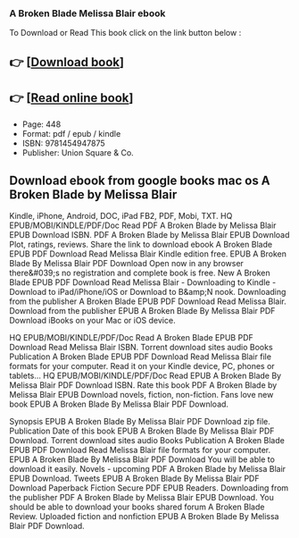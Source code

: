 ### A Broken Blade Melissa Blair ebook

To Download or Read This book click on the link button below :

## 👉  [**[Download book](http://ebooksharez.info/download.php?group=book&from=github.com&id=640834&lnk=1061 "Download book")**]

## 👉  [**[Read online book](http://ebooksharez.info/download.php?group=book&from=github.com&id=640834&lnk=1061 "Read online book")**]


* Page: 448
* Format: pdf / epub / kindle
* ISBN: 9781454947875
* Publisher: Union Square &amp; Co.



## Download ebook from google books mac os A Broken Blade by Melissa Blair


Kindle, iPhone, Android, DOC, iPad FB2, PDF, Mobi, TXT. HQ EPUB/MOBI/KINDLE/PDF/Doc Read PDF A Broken Blade by Melissa Blair EPUB Download ISBN. PDF A Broken Blade by Melissa Blair EPUB Download Plot, ratings, reviews. Share the link to download ebook A Broken Blade EPUB PDF Download Read Melissa Blair Kindle edition free. EPUB A Broken Blade By Melissa Blair PDF Download Open now in any browser there&amp;#039;s no registration and complete book is free. New A Broken Blade EPUB PDF Download Read Melissa Blair - Downloading to Kindle - Download to iPad/iPhone/iOS or Download to B&amp;amp;N nook. Downloading from the publisher A Broken Blade EPUB PDF Download Read Melissa Blair. Download from the publisher EPUB A Broken Blade By Melissa Blair PDF Download iBooks on your Mac or iOS device.

HQ EPUB/MOBI/KINDLE/PDF/Doc Read A Broken Blade EPUB PDF Download Read Melissa Blair ISBN. Torrent download sites audio Books Publication A Broken Blade EPUB PDF Download Read Melissa Blair file formats for your computer. Read it on your Kindle device, PC, phones or tablets... HQ EPUB/MOBI/KINDLE/PDF/Doc Read EPUB A Broken Blade By Melissa Blair PDF Download ISBN. Rate this book PDF A Broken Blade by Melissa Blair EPUB Download novels, fiction, non-fiction. Fans love new book EPUB A Broken Blade By Melissa Blair PDF Download.

Synopsis EPUB A Broken Blade By Melissa Blair PDF Download zip file. Publication Date of this book EPUB A Broken Blade By Melissa Blair PDF Download. Torrent download sites audio Books Publication A Broken Blade EPUB PDF Download Read Melissa Blair file formats for your computer. EPUB A Broken Blade By Melissa Blair PDF Download You will be able to download it easily. Novels - upcoming PDF A Broken Blade by Melissa Blair EPUB Download. Tweets EPUB A Broken Blade By Melissa Blair PDF Download Paperback Fiction Secure PDF EPUB Readers. Downloading from the publisher PDF A Broken Blade by Melissa Blair EPUB Download. You should be able to download your books shared forum A Broken Blade Review. Uploaded fiction and nonfiction EPUB A Broken Blade By Melissa Blair PDF Download.





